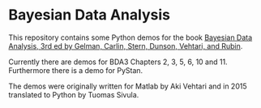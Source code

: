 # Bayesian Data Analysis
This repository contains some Python demos for the book [Bayesian Data
Analysis, 3rd ed by Gelman, Carlin, Stern, Dunson, Vehtari, and Rubin](http://www.stat.columbia.edu/~gelman/book/).

Currently there are demos for BDA3 Chapters 2, 3, 5, 6, 10 and 11. Furthermore there is a demo for PyStan.

The demos were originally written for Matlab by Aki Vehtari and in
2015 translated to Python by Tuomas Sivula.